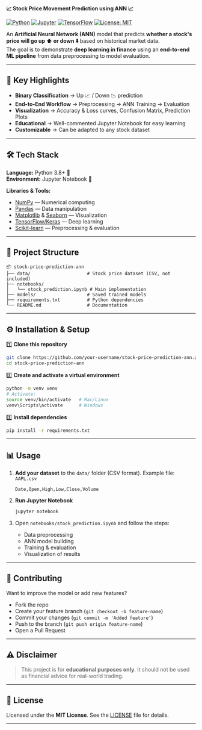 **📈 Stock Price Movement Prediction using ANN 📈**

[![Python](https://img.shields.io/badge/Python-3.8+-3776AB?logo=python&logoColor=white)](https://www.python.org/)
[![Jupyter](https://img.shields.io/badge/Jupyter-Notebook-F37626?logo=jupyter&logoColor=white)](https://jupyter.org/)
[![TensorFlow](https://img.shields.io/badge/TensorFlow-2.x-FF6F00?logo=tensorflow&logoColor=white)](https://www.tensorflow.org/)
[![License: MIT](https://img.shields.io/badge/License-MIT-green.svg)](LICENSE)

An **Artificial Neural Network (ANN)** model that predicts **whether a stock's price will go up ⬆️ or down ⬇️** based on historical market data.  
The goal is to demonstrate **deep learning in finance** using an **end-to-end ML pipeline** from data preprocessing to model evaluation.  

---

## 🚀 Key Highlights
- **Binary Classification** → Up 📈 / Down 📉 prediction  
- **End-to-End Workflow** → Preprocessing → ANN Training → Evaluation  
- **Visualization** → Accuracy & Loss curves, Confusion Matrix, Prediction Plots  
- **Educational** → Well-commented Jupyter Notebook for easy learning  
- **Customizable** → Can be adapted to any stock dataset  

---

## 🛠 Tech Stack
**Language:** Python 3.8+ 🐍  
**Environment:** Jupyter Notebook 📓  

**Libraries & Tools:**
- [NumPy](https://numpy.org/) — Numerical computing  
- [Pandas](https://pandas.pydata.org/) — Data manipulation  
- [Matplotlib](https://matplotlib.org/) & [Seaborn](https://seaborn.pydata.org/) — Visualization  
- [TensorFlow/Keras](https://www.tensorflow.org/) — Deep learning  
- [Scikit-learn](https://scikit-learn.org/) — Preprocessing & evaluation  

---

## 📂 Project Structure
```
📦 stock-price-prediction-ann
├── data/                     # Stock price dataset (CSV, not included)
├── notebooks/
│   └── stock_prediction.ipynb # Main implementation
├── models/                   # Saved trained models
├── requirements.txt          # Python dependencies
└── README.md                 # Documentation
```
---

## ⚙️ Installation & Setup

1️⃣ **Clone this repository**

```bash
git clone https://github.com/your-username/stock-price-prediction-ann.git
cd stock-price-prediction-ann
```

2️⃣ **Create and activate a virtual environment**

```bash
python -m venv venv
# Activate:
source venv/bin/activate   # Mac/Linux
venv\Scripts\activate      # Windows
```

3️⃣ **Install dependencies**

```bash
pip install -r requirements.txt
```

---

## 📊 Usage

1. **Add your dataset** to the `data/` folder (CSV format).
   Example file: `AAPL.csv`

   ```
   Date,Open,High,Low,Close,Volume
   ```

2. **Run Jupyter Notebook**

   ```bash
   jupyter notebook
   ```

3. Open `notebooks/stock_prediction.ipynb` and follow the steps:

   * Data preprocessing
   * ANN model building
   * Training & evaluation
   * Visualization of results

---

## 🤝 Contributing

Want to improve the model or add new features?

* Fork the repo
* Create your feature branch (`git checkout -b feature-name`)
* Commit your changes (`git commit -m 'Added feature'`)
* Push to the branch (`git push origin feature-name`)
* Open a Pull Request

---

## ⚠️ Disclaimer

> This project is for **educational purposes only**.
> It should not be used as financial advice for real-world trading.

---

## 📜 License

Licensed under the **MIT License**.
See the [LICENSE](LICENSE) file for details.

---
